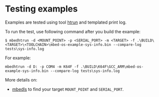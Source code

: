 # Testing examples

Examples are tested using tool [htrun](https://github.com/ARMmbed/mbed-os-tools/tree/master/packages/mbed-host-tests) and templated print log.

To run the test, use following command after you build the example:
```
$ mbedhtrun -d <MOUNT_POINT> -p <SERIAL_PORT> -m <TARGET> -f .\BUILD\<TARGET>\<TOOLCHAIN>\mbed-os-example-sys-info.bin --compare-log tests\sys-info.log
```

For example:
```
mbedhtrun -d D: -p COM4 -m K64F -f .\BUILD\K64F\GCC_ARM\mbed-os-example-sys-info.bin --compare-log tests\sys-info.log
```
More details on:
- [mbedls](https://github.com/ARMmbed/mbed-os-tools/blob/master/packages/mbed-ls/README.md#mbed-ls) to find your target `MOUNT_POINT` and `SERIAL_PORT`.
